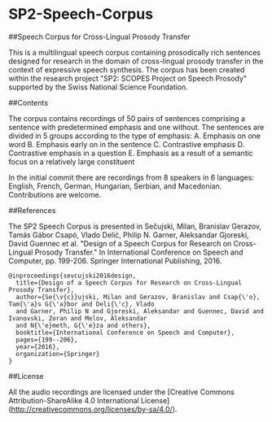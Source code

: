 # SP2-Speech-Corpus
##Speech Corpus for Cross-Lingual Prosody Transfer

This is a multilingual speech corpus containing prosodically rich sentences designed for research in the domain of cross-lingual prosody transfer in the context of expressive speech synthesis. The corpus has been created within the research project "SP2: SCOPES Project on Speech Prosody" supported by the Swiss National Science Foundation. 

##Contents

The corpus contains recordings of 50 pairs of sentences comprising a sentence with predetermined emphasis and one without. The sentences are divided in 5 groups according to the type of emphasis:
    A. Emphasis on one word
    B. Emphasis early on in the sentence
    C. Contrastive emphasis
    D. Contrastive emphasis in a question
    E. Emphasis as a result of a semantic focus on a relatively large constituent


In the initial commit there are recordings from 8 speakers in 6 languages: English, French, German, Hungarian, Serbian, and Macedonian. Contributions are welcome.

##References

The SP2 Speech Corpus is presented in
Sečujski, Milan, Branislav Gerazov, Tamás Gábor Csapó, Vlado Delić, Philip N. Garner, Aleksandar Gjoreski, David Guennec et al. "Design of a Speech Corpus for Research on Cross-Lingual Prosody Transfer." In International Conference on Speech and Computer, pp. 199-206. Springer International Publishing, 2016.

```
@inproceedings{sevcujski2016design,
  title={Design of a Speech Corpus for Research on Cross-Lingual Prosody Transfer},
  author={Se{\v{c}}ujski, Milan and Gerazov, Branislav and Csap{\'o}, Tam{\'a}s G{\'a}bor and Deli{\'c}, Vlado
  and Garner, Philip N and Gjoreski, Aleksandar and Guennec, David and Ivanovski, Zoran and Melov, Aleksandar 
  and N{\'e}meth, G{\'e}za and others},
  booktitle={International Conference on Speech and Computer},
  pages={199--206},
  year={2016},
  organization={Springer}
}
```

##License

All the audio recordings are licensed under the [Creative Commons Attribution-ShareAlike 4.0 International License] (http://creativecommons.org/licenses/by-sa/4.0/).


